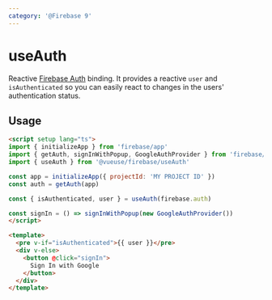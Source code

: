```yaml
---
category: '@Firebase 9'
---
```


# useAuth

Reactive [Firebase Auth](https://firebase.google.com/docs/auth) binding. It provides a reactive `user` and `isAuthenticated` so you
can easily react to changes in the users' authentication status.

## Usage

```html
<script setup lang="ts">
import { initializeApp } from 'firebase/app'
import { getAuth, signInWithPopup, GoogleAuthProvider } from 'firebase/auth'
import { useAuth } from '@vueuse/firebase/useAuth'

const app = initializeApp({ projectId: 'MY PROJECT ID' })
const auth = getAuth(app)

const { isAuthenticated, user } = useAuth(firebase.auth)

const signIn = () => signInWithPopup(new GoogleAuthProvider())
</script>

<template>
  <pre v-if="isAuthenticated">{{ user }}</pre>
  <div v-else>
    <button @click="signIn">
      Sign In with Google
    </button>
  </div>
</template>
```

